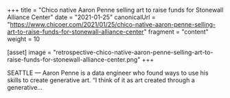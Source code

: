 +++
title = "Chico native Aaron Penne selling art to raise funds for Stonewall Alliance Center"
date = "2021-01-25"
canonicalUrl = "https://www.chicoer.com/2021/01/25/chico-native-aaron-penne-selling-art-to-raise-funds-for-stonewall-alliance-center"
fragment = "content"
weight = 10

[asset]
    image = "retrospective-chico-native-aaron-penne-selling-art-to-raise-funds-for-stonewall-alliance-center.png"
+++

SEATTLE — Aaron Penne is a data engineer who found ways to use his skills 
to create generative art. “I think of it as art created through a 
generative...
